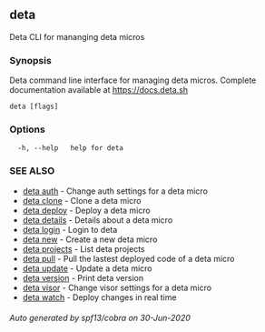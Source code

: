 ## deta

Deta CLI for mananging deta micros

### Synopsis

Deta command line interface for managing deta micros. 
Complete documentation available at https://docs.deta.sh

```
deta [flags]
```

### Options

```
  -h, --help   help for deta
```

### SEE ALSO

* [deta auth](deta_auth.md)	 - Change auth settings for a deta micro
* [deta clone](deta_clone.md)	 - Clone a deta micro
* [deta deploy](deta_deploy.md)	 - Deploy a deta micro
* [deta details](deta_details.md)	 - Details about a deta micro
* [deta login](deta_login.md)	 - Login to deta
* [deta new](deta_new.md)	 - Create a new deta micro
* [deta projects](deta_projects.md)	 - List deta projects
* [deta pull](deta_pull.md)	 - Pull the lastest deployed code of a deta micro
* [deta update](deta_update.md)	 - Update a deta micro
* [deta version](deta_version.md)	 - Print deta version
* [deta visor](deta_visor.md)	 - Change visor settings for a deta micro
* [deta watch](deta_watch.md)	 - Deploy changes in real time

###### Auto generated by spf13/cobra on 30-Jun-2020
